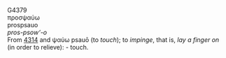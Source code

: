 G4379  
προσψαύω  
prospsauo  
*pros-psow‘-o*  
From [4314](g4314) and ψαύω psauō (to *touch*); to *impinge*, that is,
*lay* *a* *finger* *on* (in order to relieve): - touch.  
